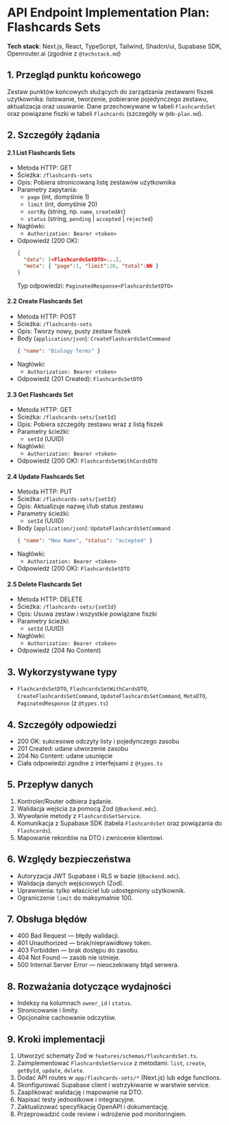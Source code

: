 # API Endpoint Implementation Plan: Flashcards Sets

**Tech stack**: Next.js, React, TypeScript, Tailwind, Shadcn/ui, Supabase SDK, Openrouter.ai (zgodnie z `@techstack.md`)

## 1. Przegląd punktu końcowego

Zestaw punktów końcowych służących do zarządzania zestawami fiszek użytkownika: listowanie, tworzenie, pobieranie pojedynczego zestawu, aktualizacja oraz usuwanie. Dane przechowywane w tabeli `FlashcardsSet` oraz powiązane fiszki w tabeli `Flashcards` (szczegóły w `@db-plan.md`).

## 2. Szczegóły żądania

#### 2.1 List Flashcards Sets

- Metoda HTTP: GET
- Ścieżka: `/flashcards-sets`
- Opis: Pobiera stronicowaną listę zestawów użytkownika
- Parametry zapytania:
  - `page` (int, domyślnie 1)
  - `limit` (int, domyślnie 20)
  - `sortBy` (string, np. `name`, `createdAt`)
  - `status` (string, `pending` | `accepted` | `rejected`)
- Nagłówki:
  - `Authorization: Bearer <token>`
- Odpowiedź (200 OK):
  ```json
  {
    "data": [<FlashcardsSetDTO>...],
    "meta": { "page":1, "limit":20, "total":NN }
  }
  ```
  Typ odpowiedzi: `PaginatedResponse<FlashcardsSetDTO>`

#### 2.2 Create Flashcards Set

- Metoda HTTP: POST
- Ścieżka: `/flashcards-sets`
- Opis: Tworzy nowy, pusty zestaw fiszek
- Body (`application/json`): `CreateFlashcardsSetCommand`
  ```json
  { "name": "Biology Terms" }
  ```
- Nagłówki:
  - `Authorization: Bearer <token>`
- Odpowiedź (201 Created): `FlashcardsSetDTO`

#### 2.3 Get Flashcards Set

- Metoda HTTP: GET
- Ścieżka: `/flashcards-sets/{setId}`
- Opis: Pobiera szczegóły zestawu wraz z listą fiszek
- Parametry ścieżki:
  - `setId` (UUID)
- Nagłówki:
  - `Authorization: Bearer <token>`
- Odpowiedź (200 OK): `FlashcardsSetWithCardsDTO`

#### 2.4 Update Flashcards Set

- Metoda HTTP: PUT
- Ścieżka: `/flashcards-sets/{setId}`
- Opis: Aktualizuje nazwę i/lub status zestawu
- Parametry ścieżki:
  - `setId` (UUID)
- Body (`application/json`): `UpdateFlashcardsSetCommand`
  ```json
  { "name": "New Name", "status": "accepted" }
  ```
- Nagłówki:
  - `Authorization: Bearer <token>`
- Odpowiedź (200 OK): `FlashcardsSetDTO`

#### 2.5 Delete Flashcards Set

- Metoda HTTP: DELETE
- Ścieżka: `/flashcards-sets/{setId}`
- Opis: Usuwa zestaw i wszystkie powiązane fiszki
- Parametry ścieżki:
  - `setId` (UUID)
- Nagłówki:
  - `Authorization: Bearer <token>`
- Odpowiedź (204 No Content)

## 3. Wykorzystywane typy

- `FlashcardsSetDTO`, `FlashcardsSetWithCardsDTO`, `CreateFlashcardsSetCommand`, `UpdateFlashcardsSetCommand`, `MetaDTO`, `PaginatedResponse` (z `@types.ts`)

## 4. Szczegóły odpowiedzi

- 200 OK: sukcesowe odczyty listy i pojedynczego zasobu
- 201 Created: udane utworzenie zasobu
- 204 No Content: udane usunięcie
- Ciała odpowiedzi zgodne z interfejsami z `@types.ts`

## 5. Przepływ danych

1. Kontroler/Router odbiera żądanie.
2. Walidacja wejścia za pomocą Zod (`@backend.mdc`).
3. Wywołanie metody z `FlashcardsSetService`.
4. Komunikacja z Supabase SDK (tabela `FlashcardsSet` oraz powiązania do `Flashcards`).
5. Mapowanie rekordów na DTO i zwrócenie klientowi.

## 6. Względy bezpieczeństwa

- Autoryzacja JWT Supabase i RLS w bazie (`@backend.mdc`).
- Walidacja danych wejściowych (Zod).
- Uprawnienia: tylko właściciel lub udostępniony użytkownik.
- Ograniczenie `limit` do maksymalnie 100.

## 7. Obsługa błędów

- 400 Bad Request — błędy walidacji.
- 401 Unauthorized — brak/nieprawidłowy token.
- 403 Forbidden — brak dostępu do zasobu.
- 404 Not Found — zasób nie istnieje.
- 500 Internal Server Error — nieoczekiwany błąd serwera.

## 8. Rozważania dotyczące wydajności

- Indeksy na kolumnach `owner_id` i `status`.
- Stronicowanie i limity.
- Opcjonalne cachowanie odczytów.

## 9. Kroki implementacji

1. Utworzyć schematy Zod w `features/schemas/flashcardsSet.ts`.
2. Zaimplementować `FlashcardsSetService` z metodami: `list`, `create`, `getById`, `update`, `delete`.
3. Dodać API routes w `app/flashcards-sets/*` (Next.js) lub edge functions.
4. Skonfigurować Supabase client i wstrzykiwanie w warstwie service.
5. Zaaplikować walidację i mapowanie na DTO.
6. Napisać testy jednostkowe i integracyjne.
7. Zaktualizować specyfikację OpenAPI i dokumentację.
8. Przeprowadzić code review i wdrożenie pod monitoringiem.
